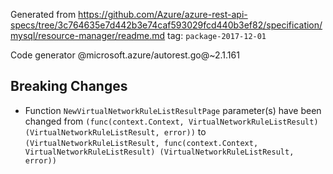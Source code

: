 Generated from https://github.com/Azure/azure-rest-api-specs/tree/3c764635e7d442b3e74caf593029fcd440b3ef82/specification/mysql/resource-manager/readme.md tag: `package-2017-12-01`

Code generator @microsoft.azure/autorest.go@~2.1.161

## Breaking Changes

- Function `NewVirtualNetworkRuleListResultPage` parameter(s) have been changed from `(func(context.Context, VirtualNetworkRuleListResult) (VirtualNetworkRuleListResult, error))` to `(VirtualNetworkRuleListResult, func(context.Context, VirtualNetworkRuleListResult) (VirtualNetworkRuleListResult, error))`
